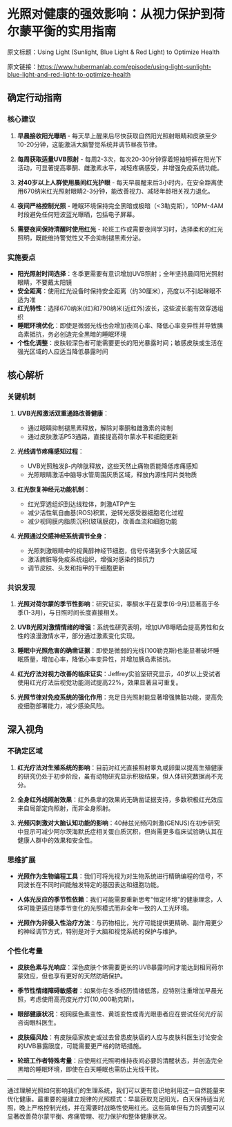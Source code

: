 # 光照对健康的强效影响：从视力保护到荷尔蒙平衡的实用指南

原文标题：Using Light (Sunlight, Blue Light & Red Light) to Optimize Health

原文链接：https://www.hubermanlab.com/episode/using-light-sunlight-blue-light-and-red-light-to-optimize-health

## 确定行动指南

### 核心建议

1. **早晨接收阳光曝晒** - 每天早上醒来后尽快获取自然阳光照射眼睛和皮肤至少10-20分钟，这能激活大脑警觉系统并调节昼夜节律。

2. **每周获取适量UVB照射** - 每周2-3次，每次20-30分钟穿着短袖短裤在阳光下活动，可显著提高睾酮、雌激素水平，减轻疼痛感受，并增强免疫系统功能。

3. **对40岁以上人群使用晨间红光护眼** - 每天早晨醒来后3小时内，在安全距离使用670纳米红光照射眼睛2-3分钟，能改善视力、减轻年龄相关视力退化。

4. **夜间严格控制光照** - 睡眠环境保持完全黑暗或极暗（<3勒克斯），10PM-4AM时段避免任何短波蓝光曝晒，包括电子屏幕。

5. **需要夜间保持清醒时使用红光** - 轮班工作或需要夜间学习时，选择柔和的红光照明，既能维持警觉性又不会抑制褪黑素分泌。

### 实施要点

- **阳光照射时间选择**：冬季更需要有意识增加UVB照射；全年坚持晨间阳光照射眼睛，不要戴太阳镜
- **安全距离**：使用红光设备时保持安全距离（约30厘米），亮度以不引起眯眼不适为准
- **红光特性**：选择670纳米(红)和790纳米(近红外)波长，这些波长能有效穿透组织
- **睡眠环境优化**：即使是微弱光线也会增加夜间心率、降低心率变异性并导致胰岛素抵抗，务必创造完全黑暗的睡眠环境
- **个性化调整**：皮肤较深色者可能需要更长的阳光暴露时间；敏感皮肤或生活在强光区域的人应适当降低暴露时间

## 核心解析

### 关键机制

1. **UVB光照激活双重通路改善健康**：
   - 通过眼睛抑制褪黑素释放，解除对睾酮和雌激素的抑制
   - 通过皮肤激活P53通路，直接提高荷尔蒙水平和细胞更新
   
2. **光线调节疼痛感知过程**：
   - UVB光照触发β-内啡肽释放，这些天然止痛物质能降低疼痛感知
   - 光照眼睛激活中脑导水管周围灰质区域，释放内源性阿片类物质
   
3. **红光恢复神经元功能机制**：
   - 红光穿透组织到达线粒体，刺激ATP产生
   - 减少活性氧自由基(ROS)积累，逆转光感受器细胞老化过程
   - 减少视网膜内脂质沉积(玻璃膜疣)，改善血流和细胞功能

4. **光照通过交感神经系统调节全身**：
   - 光照刺激眼睛中的视黄醇神经节细胞，信号传递到多个大脑区域
   - 激活脾脏等免疫系统组织，增强对感染的抵抗力
   - 调节皮肤、头发和指甲的干细胞更新

### 共识发现

1. **光照对荷尔蒙的季节性影响**：研究证实，睾酮水平在夏季(6-9月)显著高于冬季(1-3月)，与日照时间长度直接相关。

2. **UVB光照对激情情绪的增强**：系统性研究表明，增加UVB曝晒会提高男性和女性的浪漫激情水平，部分通过激素变化实现。

3. **睡眠中光照危害的确凿证据**：即使是微弱的光线(100勒克斯)也能显著破坏睡眠质量，增加心率，降低心率变异性，并增加胰岛素抵抗。

4. **红光疗法对视力改善的临床证实**：Jeffrey实验室研究显示，40岁以上受试者使用红光疗法后视觉功能测试提高22%，效果显著且可重复。

5. **光照节律对免疫系统的强化作用**：充足日光照射能显著增强脾脏功能，提高免疫细胞部署能力，减少感染风险。

## 深入视角

### 不确定区域

1. **红光疗法对生殖系统的影响**：目前对红光直接照射睾丸或卵巢以提高生殖健康的研究仍处于初步阶段，虽有动物研究显示积极结果，但人体研究数据尚不充分。

2. **全身红外线照射效果**：红外桑拿的效果尚无确凿证据支持，多数积极红光效应来自局部定向照射，而非全身照射。

3. **光频闪刺激对大脑认知功能的影响**：40赫兹光频闪刺激(GENUS)在初步研究中显示可减少阿尔茨海默氏症相关蛋白质沉积，但尚需更多临床试验确认其在健康人群中的效果和安全性。

### 思维扩展

- **光照作为生物编程工具**：我们可将光视为对生物系统进行精确编程的信号，不同波长在不同时间能触发特定的基因表达和细胞功能。

- **人体光反应的季节性依赖**：我们可能需要重新思考"恒定环境"的健康理念，人体可能更适应随季节变化的光照模式而非全年一致的人工光环境。

- **光照作为非侵入性治疗方法**：与药物相比，光疗可能提供更精确、副作用更少的神经调节方式，特别是对于大脑和视觉系统的保护与维护。

### 个性化考量

- **皮肤色素与光响应**：深色皮肤个体需要更长的UVB暴露时间才能达到相同荷尔蒙效应，但也享有更好的天然防晒保护。

- **季节性情绪障碍敏感者**：如果你在冬季经历情绪低落，应特别注重增加早晨光照，考虑使用高亮度光疗灯(10,000勒克斯)。

- **眼部健康状况**：视网膜色素变性、黄斑变性或青光眼患者应在尝试任何光疗前咨询眼科医生。

- **皮肤癌风险**：有皮肤癌家族史或过去曾患皮肤癌的人应与皮肤科医生讨论安全的UVB暴露限度，可能需要更严格的防晒措施。

- **轮班工作者特殊考量**：应使用红光照明维持夜间必要的清醒状态，并创造完全黑暗的睡眠环境，即使在白天睡眠也需防止光线干扰。

---

通过理解光照如何影响我们的生理系统，我们可以更有意识地利用这一自然能量来优化健康。最重要的是建立规律的光照模式：早晨获取充足阳光，白天保持适当光照，晚上严格控制光线，并在需要时战略性使用红光。这些简单但有力的调整可以显著改善荷尔蒙平衡、疼痛管理、视力保护和整体健康状况。
